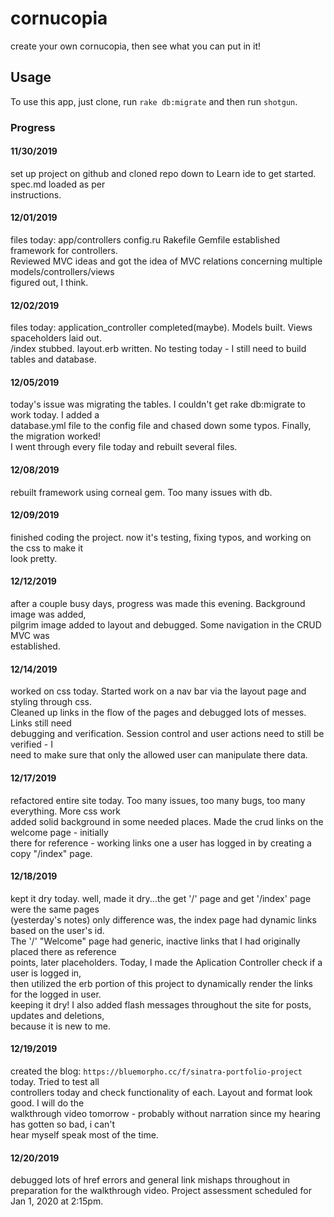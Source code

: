 # cornucopia
create your own cornucopia, then see what you can put in it!

## Usage
To use this app, just clone, run `rake db:migrate` and then run `shotgun`.

### Progress
#### 11/30/2019
  set up project on github and cloned repo down to Learn ide to get started.  spec.md loaded as per  
  instructions.
#### 12/01/2019
  files today: app/controllers  config.ru  Rakefile   Gemfile established framework for controllers.  
  Reviewed MVC ideas and got the idea of MVC relations concerning  multiple models/controllers/views  
  figured out, I think.
#### 12/02/2019
  files today: application_controller completed(maybe). Models built. Views spaceholders laid out.  
  /index stubbed. layout.erb written. No testing today - I still need to build tables and database.
#### 12/05/2019  
  today's issue was migrating the tables.  I couldn't get rake db:migrate to work today.  I added a  
  database.yml file to the config file and chased down some typos. Finally, the migration worked!  
  I went through every file today and rebuilt several files.
#### 12/08/2019
  rebuilt framework using corneal gem.  Too many issues with db.
#### 12/09/2019
  finished coding the project.  now it's testing, fixing typos, and working on the css to make it  
  look pretty.
#### 12/12/2019
  after a couple busy days, progress was made this evening.  Background image was added,  
  pilgrim image added to layout and debugged.  Some navigation in the CRUD MVC was  
  established.
#### 12/14/2019
  worked on css today.  Started work on a nav bar via the layout page and styling through css.  
  Cleaned up links in the flow of the pages and debugged lots of messes. Links still need  
  debugging and verification. Session control and user actions need to still be verified - I  
  need to make sure that only the allowed user can manipulate there data.
#### 12/17/2019
  refactored entire site today.  Too many issues, too many bugs, too many everything.  More css work  
  added solid background in some needed places.  Made the crud links on the welcome page - initially  
  there for reference - working links one a user has logged in by creating a copy "/index" page.
#### 12/18/2019
  kept it dry today. well, made it dry...the get '/' page and get '/index' page were the same pages  
  (yesterday's   notes) only difference was, the index page had dynamic links based on the user's id.  
  The '/' "Welcome" page had generic, inactive links that I had originally placed there as reference  
  points, later placeholders.  Today, I made the Aplication Controller check if a user is logged in,  
  then utilized the erb portion of this project to dynamically render the links for the logged in user.  
  keeping it dry! I also added flash messages throughout the site for posts, updates and deletions,  
  because it is new to me.
#### 12/19/2019
  created the blog: `https://bluemorpho.cc/f/sinatra-portfolio-project` today.  Tried to test all  
  controllers today and check functionality of each.  Layout and format look good.  I will do the  
  walkthrough video tomorrow - probably without narration since my hearing has gotten so bad, i can't  
  hear myself speak most of the time.
#### 12/20/2019
  debugged lots of href errors and general link mishaps throughout in preparation for the walkthrough video.  Project assessment scheduled for Jan 1, 2020 at 2:15pm.

